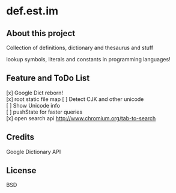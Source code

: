 def.est.im
==========



About this project
------------------

Collection of definitions, dictionary and thesaurus and stuff

lookup symbols, literals and constants in programming languages!


Feature and ToDo List
---------------------

 [x] Google Dict reborn!   
 [x] root static file map
 [ ] Detect CJK and other unicode   
 [ ] Show Unicode info   
 [ ] pushState for faster queries   
 [x] open search api http://www.chromium.org/tab-to-search

Credits
-------
Google Dictionary API  

License
-------

BSD
